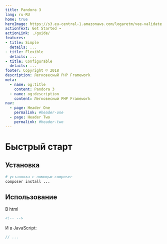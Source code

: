 ```yaml
---
title: Pandora 3
lang: ru-RU
home: true
heroImage: https://s3.eu-central-1.amazonaws.com/logaretm/vee-validate.svg
actionText: Get Started →
actionLink: ./guide/
features:
- title: Simple
  details: ...
- title: Flexible
  details: ...
- title: Configurable
  details: ...
footer: Copyright © 2018
description: Легковесный PHP Framework
meta:
  - name: og:title
    content: Pandora 3
  - name: og:description
    content: Легковесный PHP Framework
nav:
  - page: Header One
    permalink: #header-one
  - page: Header Two
    permalink: #header-two
---
```


# Быстрый старт

## Установка

```bash
# установка с помощью composer
composer install ...
```

## Использование

В html

```html
<!-- -->
```

И в JavaScript:

```js
// ...
```
